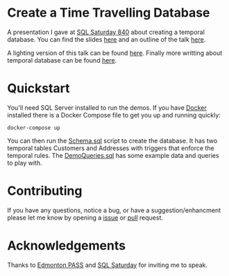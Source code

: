 # Create a Time Travelling Database
A presentation I gave at [SQL Saturday 840](https://www.sqlsaturday.com/840/eventhome.aspx) about creating a temporal database.  You can find the slides [here](Slides/SQL%20Saturday%20840.pdf) and an outline of the talk [here](Slides/Talk%20Outline.txt).

A lighting version of this talk can be found [here](https://github.com/saturdaymp-examples/a-brief-history-of-the-creation-of-a-time-traveling-database).  Finally more writting about temporal database can be found [here](https://nftb.saturdaymp.com/temporal-database-design/).

# Quickstart
You'll need SQL Server installed to run the demos.  If you have [Docker](https://www.docker.com/) installed there is a Docker Compose file to get you up and running quickly:

````
docker-compose up
````

You can then run the [Schema.sql](Schema.sql) script to create the database.  It has two temporal tables Customers and Addresses with triggers that enforce the temporal rules.  The [DemoQueries.sql](DemoQueries.sql) has some example data and queries to play with.

# Contributing
If you have any questions, notice a bug, or have a suggestion/enhancment please let me know by opening a [issue](https://github.com/saturdaymp-examples/create-a-time-travelling-database/issues) or [pull](https://github.com/saturdaymp-examples/create-a-time-travelling-database/pulls) request.

# Acknowledgements
Thanks to [Edmonton PASS](https://edmpass.pass.org/) and [SQL Saturday](https://www.sqlsaturday.com/) for inviting me to speak.
